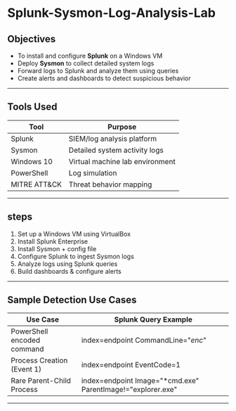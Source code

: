 # Splunk-Sysmon-Log-Analysis-Lab

##  Objectives

- To install and configure **Splunk** on a Windows VM
- Deploy **Sysmon** to collect detailed system logs
- Forward logs to Splunk and analyze them using queries
- Create alerts and dashboards to detect suspicious behavior

---

##  Tools Used

| Tool      | Purpose                        |
|-----------|--------------------------------|
| Splunk    | SIEM/log analysis platform     |
| Sysmon    | Detailed system activity logs  |
| Windows 10| Virtual machine lab environment|
| PowerShell| Log simulation                 |
| MITRE ATT&CK| Threat behavior mapping      |

---

## steps

1. Set up a Windows VM using VirtualBox
2. Install Splunk Enterprise 
3. Install Sysmon + config file
4. Configure Splunk to ingest Sysmon logs
5. Analyze logs using Splunk queries
6. Build dashboards & configure alerts

---

##  Sample Detection Use Cases

| Use Case                    | Splunk Query Example |
|-----------------------------|----------------------|
| PowerShell encoded command  | index=endpoint CommandLine="*enc*" |
| Process Creation (Event 1)  | index=endpoint EventCode=1 |
| Rare Parent-Child Process   | index=endpoint Image="*cmd.exe" ParentImage!="explorer.exe" |

---
